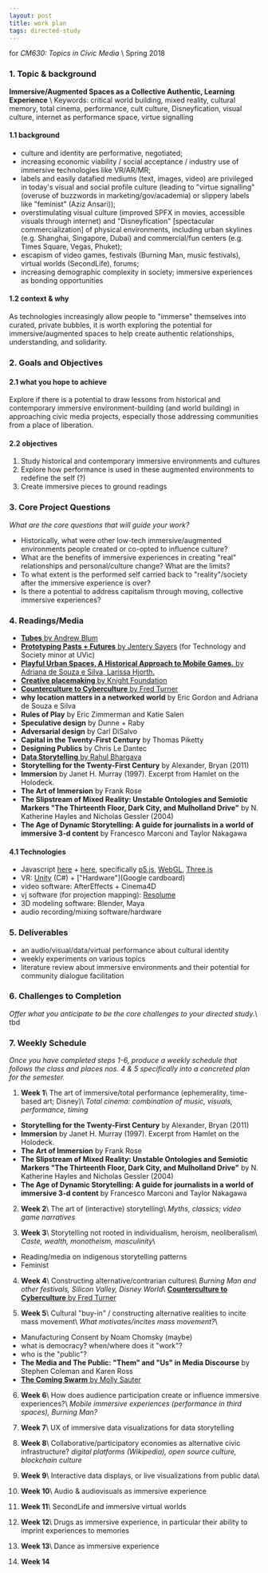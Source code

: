 ```yaml
---
layout: post
title: work plan
tags: directed-study
---
```


for _CM630: Topics in Civic Media_ \\
Spring 2018


### 1. Topic & background
**Immersive/Augmented Spaces as a Collective Authentic, Learning Experience** \\
Keywords: critical world building, mixed reality, cultural memory, total cinema, performance, cult culture, Disneyfication, visual culture, internet as performance space, virtue signalling

#### 1.1 background
- culture and identity are performative, negotiated;
- increasing economic viability / social acceptance / industry use of immersive technologies like VR/AR/MR;
- labels and easily datafied mediums (text, images, video) are privileged in today's visual and social profile culture (leading to "virtue signalling" (overuse of buzzwords in marketing/gov/academia) or slippery labels like "feminist" (Aziz Ansari));
- overstimulating visual culture (improved SPFX in movies, accessible visuals through internet) and "Disneyfication" [spectacular commercialization] of physical environments, including urban skylines (e.g. Shanghai, Singapore, Dubai) and commercial/fun centers (e.g. Times Square, Vegas, Phuket);
- escapism of video games, festivals (Burning Man, music festivals), virtual worlds (SecondLife), forums;
- increasing demographic complexity in society; immersive experiences as bonding opportunities

#### 1.2 context & why
As technologies increasingly allow people to "immerse" themselves into curated, private bubbles, it is worth exploring the potential for immersive/augmented spaces to help create authentic relationships, understanding, and solidarity.


### 2. Goals and Objectives
#### 2.1 what you hope to achieve
Explore if there is a potential to draw lessons from historical and contemporary immersive environment-building (and world building) in approaching civic media projects, especially those addressing communities from a place of liberation.

#### 2.2 objectives
1. Study historical and contemporary immersive environments and cultures
2. Explore how performance is used in these augmented environments to redefine the self (?)
3. Create immersive pieces to ground readings


### 3. Core Project Questions
_What are the core questions that will guide your work?_
- Historically, what were other low-tech immersive/augmented environments people created or co-opted to influence culture?
- What are the benefits of immersive experiences in creating "real" relationships and personal/culture change? What are the limits?
- To what extent is the performed self carried back to "reality"/society after the immersive experience is over?
- Is there a potential to address capitalism through moving, collective immersive experiences?


### 4. Readings/Media

- [**Tubes** by Andrew Blum ](https://www.amazon.com/Tubes-Journey-Internet-Andrew-Blum/dp/0061994952)
- [**Prototyping Pasts + Futures** by Jentery Sayers](https://jentery.github.io/ts200/) (for Technology and Society minor at UVic)
- [**Playful Urban Spaces, A Historical Approach to Mobile Games.** by Adriana de Souza e Silva, Larissa Hjorth.](http://journals.sagepub.com/doi/abs/10.1177/1046878109333723)
- [**Creative placemaking** by Knight Foundation](https://knightfoundation.org/articles/protecting-importance-place-creative-placemaking )
- [**Counterculture to Cyberculture** by Fred Turner](http://fredturner.stanford.edu/books/from-counterculture-to-cyberculture/)
- **why location matters in a networked world** by Eric Gordon and Adriana de Souza e Silva
- **Rules of Play** by Eric Zimmerman and Katie Salen
- **Speculative design** by Dunne + Raby
- **Adversarial design** by Carl DiSalvo
- **Capital in the Twenty-First Century** by Thomas Piketty
- **Designing Publics** by Chris Le Dantec
- [**Data Storytelling** by Rahul Bhargava](http://datastudio2017.datatherapy.org)
- **Storytelling for the Twenty-First Century** by Alexander, Bryan (2011)
- **Immersion** by Janet H. Murray (1997). Excerpt from Hamlet on the Holodeck.
- **The Art of Immersion** by Frank Rose
- **The Slipstream of Mixed Reality: Unstable Ontologies and Semiotic Markers "The Thirteenth Floor, Dark City, and Mulholland Drive"** by N. Katherine Hayles and Nicholas Gessler (2004)
- **The Age of Dynamic Storytelling: A guide for journalists in a world of immersive 3-d content** by Francesco Marconi and Taylor Nakagawa


#### 4.1 Technologies
- Javascript [here](https://zachholman.com/posts/javacript-haters) + [here](https://github.com/bpesquet/thejsway/), specifically [p5.js](https://www.youtube.com/user/shiffman), [WebGL](https://developer.mozilla.org/en-US/docs/Web/API/WebGL_API), [Three.js](https://threejs.org/)
- VR: [Unity](https://www.udemy.com/vrcourse/learn/v4/overview) (C#) + ["Hardware"](Google cardboard)
- video software: AfterEffects + Cinema4D
- vj software (for projection mapping): [Resolume](https://resolume.com/)
- 3D modeling software: Blender, Maya
- audio recording/mixing software/hardware


### 5. Deliverables
- an audio/visual/data/virtual performance about cultural identity
- weekly experiments on various topics
- literature review about immersive environments and their potential for community dialogue facilitation


### 6. Challenges to Completion
_Offer what you anticipate to be the core challenges to your directed study._\\
tbd


### 7. Weekly Schedule
_Once you have completed steps 1-6, produce a weekly schedule that follows the class and places nos. 4 & 5 specifically into a concreted plan for the semester._

1. **Week 1**\\
  The art of immersive/total performance (ephemerality, time-based art; Disney)\\
  _Total cinema: combination of music, visuals, performance, timing_
  - **Storytelling for the Twenty-First Century** by Alexander, Bryan (2011)
  - **Immersion** by Janet H. Murray (1997). Excerpt from Hamlet on the Holodeck.
  - **The Art of Immersion** by Frank Rose
  - **The Slipstream of Mixed Reality: Unstable Ontologies and Semiotic Markers "The Thirteenth Floor, Dark City, and Mulholland Drive"** by N. Katherine Hayles and Nicholas Gessler (2004)
  - **The Age of Dynamic Storytelling: A guide for journalists in a world of immersive 3-d content** by Francesco Marconi and Taylor Nakagawa

2. **Week 2**\\
  The art of (interactive) storytelling\\
  _Myths, classics; video game narratives_

3. **Week 3**\\
  Storytelling not rooted in individualism, heroism, neoliberalism\\
  _Caste, wealth, monotheism, masculinity_\\
  - Reading/media on indigenous storytelling patterns
  - Feminist

4. **Week 4**\\
  Constructing alternative/contrarian cultures\\
  _Burning Man and other festivals, Silicon Valley, Disney World_\\
  [**Counterculture to Cyberculture** by Fred Turner](http://fredturner.stanford.edu/books/from-counterculture-to-cyberculture/)

5. **Week 5**\\
  Cultural "buy-in" / constructing alternative realities to incite mass movement\\
  _What motivates/incites mass movement?_\\
  - Manufacturing Consent by Noam Chomsky (maybe)
  - what is democracy? when/where does it "work"?
  - who is the "public"?
  - **The Media and The Public: "Them" and "Us" in Media Discourse** by Stephen Coleman and Karen Ross
  - [**The Coming Swarm** by Molly Sauter](https://www.amazon.com/Coming-Swarm-Hacktivism-Disobedience-Internet/dp/1623564565)

6. **Week 6**\\
  How does audience participation create or influence immersive experiences?\\
   _Mobile immersive experiences (performance in third spaces), Burning Man?_

7. **Week 7**\\
  UX of immersive data visualizations for data storytelling

8. **Week 8**\\
  Collaborative/participatory economies as alternative civic infrastructure?
  _digital platforms (Wikipedia), open source culture, blockchain culture_

9. **Week 9**\\
  Interactive data displays, or live visualizations from public data\\

10. **Week 10**\\
  Audio & audiovisuals as immersive experience

11. **Week 11**\\
  SecondLife and immersive virtual worlds

12. **Week 12**\\
  Drugs as immersive experience, in particular their ability to imprint experiences to memories

13. **Week 13**\\
  Dance as immersive experience

14. **Week 14**
